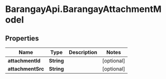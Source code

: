 # BarangayApi.BarangayAttachmentModel

## Properties
Name | Type | Description | Notes
------------ | ------------- | ------------- | -------------
**attachmentId** | **String** |  | [optional] 
**attachmentSrc** | **String** |  | [optional] 


